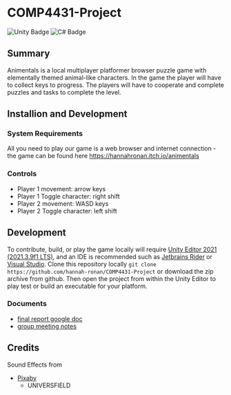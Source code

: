 ﻿# COMP4431-Project

![Unity Badge](https://img.shields.io/badge/Unity-000?logo=unity&logoColor=fff&style=for-the-badge)
![C# Badge](https://img.shields.io/badge/C%23-512BD4?logo=csharp&logoColor=fff&style=for-the-badge)

## Summary 

Animentals is a local multiplayer platformer browser puzzle game with elementally themed animal-like characters.
In the game the player will have to collect keys to progress.
The players will have to cooperate and complete puzzles and tasks to complete the level.

## Installion and Development

### System Requirements

All you need to play our game is a web browser and internet connection - the game can be found here https://hannahronan.itch.io/animentals


### Controls

- Player 1 movement: arrow keys
- Player 1 Toggle character: right shift
- Player 2 movement: WASD keys
- Player 2 Toggle character: left shift

## Development

To contribute, build, or play the game locally will require [Unity Editor 2021 (2021.3.9f1 LTS)](https://unity.com/releases/editor/whats-new/2021.3.9), and an IDE is recommended such as [Jetbrains Rider](https://www.jetbrains.com/rider/) or [Visual Studio](https://visualstudio.microsoft.com).
Clone this repository locally `git clone https://github.com/hannah-ronan/COMP4431-Project` or download the zip archive from github.
Then open the project from within the Unity Editor to play test or build an executable for your platform.


### Documents

- [final report google doc](https://docs.google.com/document/d/18fczOi32C0eiQCZjbw5nLrBtizW49w1Py0UXJUW6lBw/edit?usp=sharing)
- [group meeting notes](https://docs.google.com/document/d/18fczOi32C0eiQCZjbw5nLrBtizW49w1Py0UXJUW6lBw/edit?usp=sharing)

## Credits

Sound Effects from

- [Pixaby](https://pixabay.com/sound-effects/?utm_source=link-attribution&utm_medium=referral&utm_campaign=music&utm_content=6346")
    - UNIVERSFIELD
